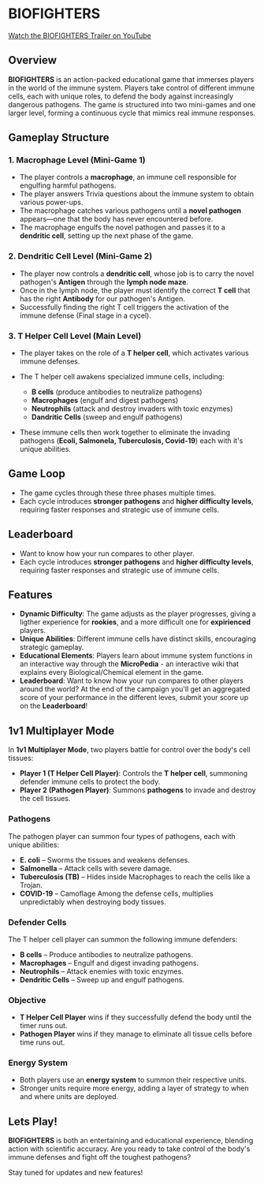 # BIOFIGHTERS

[Watch the BIOFIGHTERS Trailer on YouTube](https://www.youtube.com/watch?v=q_wB3F5ZDRw)




## Overview
**BIOFIGHTERS** is an action-packed educational game that immerses players in the world of the immune system. Players take control of different immune cells, each with unique roles, to defend the body against increasingly dangerous pathogens. The game is structured into two mini-games and one larger level, forming a continuous cycle that mimics real immune responses.

## Gameplay Structure
### 1. **Macrophage Level** (Mini-Game 1)
- The player controls a **macrophage**, an immune cell responsible for engulfing harmful pathogens.
- The player answers Trivia questions about the immune system to obtain various power-ups.
- The macrophage catches various pathogens until a **novel pathogen** appears—one that the body has never encountered before.
- The macrophage engulfs the novel pathogen and passes it to a **dendritic cell**, setting up the next phase of the game.

### 2. **Dendritic Cell Level** (Mini-Game 2)
- The player now controls a **dendritic cell**, whose job is to carry the novel pathogen's **Antigen** through the **lymph node maze**.
- Once in the lymph node, the player must identify the correct **T cell** that has the right **Antibody** for our pathogen's Antigen.
- Successfully finding the right T cell triggers the activation of the immune defense (Final stage in a cycel).

### 3. **T Helper Cell Level** (Main Level)
- The player takes on the role of a **T helper cell**, which activates various immune defenses.
- The T helper cell awakens specialized immune cells, including:
  - **B cells** (produce antibodies to neutralize pathogens)
  - **Macrophages** (engulf and digest pathogens)
  - **Neutrophils** (attack and destroy invaders with toxic enzymes)
  - **Dandritic Cells** (sweep and engulf pathogens)

- These immune cells then work together to eliminate the invading pathogens (**Ecoli, Salmonela, Tuberculosis, Covid-19**) each with it's unique abilities.

## Game Loop
- The game cycles through these three phases multiple times.
- Each cycle introduces **stronger pathogens** and **higher difficulty levels**, requiring faster responses and strategic use of immune cells.

## Leaderboard
- Want to know how your run compares to other player.
- Each cycle introduces **stronger pathogens** and **higher difficulty levels**, requiring faster responses and strategic use of immune cells.


## Features
- **Dynamic Difficulty**: The game adjusts as the player progresses, giving a ligther experience for **rookies**, and a more difficult one for **expirienced** players.
- **Unique Abilities**: Different immune cells have distinct skills, encouraging strategic gameplay.
- **Educational Elements**: Players learn about immune system functions in an interactive way through the **MicroPedia** - an interactive wiki that explains every Biological/Chemical element in the game.
- **Leaderboard**: Want to know how your run compares to other players around the world? At the end of the campaign you'll get an aggregated score of your performance in the different leves, submit your score up on the **Leaderboard**!
  


## 1v1 Multiplayer Mode
In **1v1 Multiplayer Mode**, two players battle for control over the body's cell tissues:

- **Player 1 (T Helper Cell Player)**: Controls the **T helper cell**, summoning defender immune cells to protect the body.
- **Player 2 (Pathogen Player)**: Summons **pathogens** to invade and destroy the cell tissues.

### Pathogens
The pathogen player can summon four types of pathogens, each with unique abilities:
- **E. coli** – Sworms the tissues and weakens defenses.
- **Salmonella** – Attack cells with severe damage.
- **Tuberculosis (TB)** – Hides inside Macrophages to reach the cells like a Trojan.
- **COVID-19** – Camoflage Among the defense cells, multiplies unpredictably when destroying body tissues.

### Defender Cells
The T helper cell player can summon the following immune defenders:
- **B cells** – Produce antibodies to neutralize pathogens.
- **Macrophages** – Engulf and digest invading pathogens.
- **Neutrophils** – Attack enemies with toxic enzymes.
- **Dendritic Cells** – Sweep up and engulf pathogens.

### Objective
- **T Helper Cell Player** wins if they successfully defend the body until the timer runs out.
- **Pathogen Player** wins if they manage to eliminate all tissue cells before time runs out.

### Energy System
- Both players use an **energy system** to summon their respective units.
- Stronger units require more energy, adding a layer of strategy to when and where units are deployed.



## Lets Play!
**BIOFIGHTERS** is both an entertaining and educational experience, blending action with scientific accuracy. Are you ready to take control of the body's immune defenses and fight off the toughest pathogens?

Stay tuned for updates and new features!

